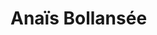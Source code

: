 ---
---

# Anaïs Bollansée


<div id="flickrembed"></div>

<script src='https://flickrembed.com/embed_v2.js.php?source=flickr&layout=responsive&input=www.flickr.com/photos/136671799@N08/&sort=0&by=user&theme=tiles&scale=fill&limit=12&skin=default&autoplay=true'></script>